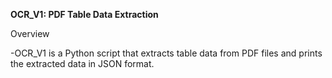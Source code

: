 **OCR_V1: PDF Table Data Extraction**

Overview

  -OCR_V1 is a Python script that extracts table data from PDF files and prints the extracted data in JSON format.
